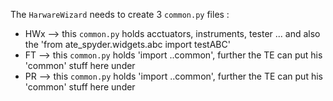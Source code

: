 The `HarwareWizard` needs to create 3 `common.py` files :

- HWx --> this `common.py` holds acctuators, instruments, tester ... and also the 'from ate_spyder.widgets.abc import testABC'
 - FT --> this `common.py` holds 'import ..common', further the TE can put his 'common' stuff here under
 - PR --> this `common.py` holds 'import ..common', further the TE can put his 'common' stuff here under
